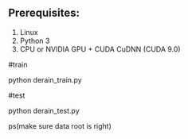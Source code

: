 
## Prerequisites:
1. Linux
2. Python 3
3. CPU or NVIDIA GPU + CUDA CuDNN (CUDA 9.0)


#train

python derain_train.py  

#test

python derain_test.py

ps(make sure data root is right)